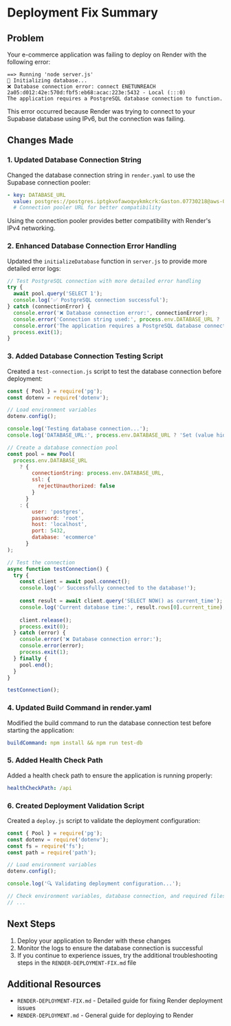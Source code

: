 # Deployment Fix Summary

## Problem

Your e-commerce application was failing to deploy on Render with the following error:

```
==> Running 'node server.js'
🔄 Initializing database...
❌ Database connection error: connect ENETUNREACH 2a05:d012:42e:570d:fbf5:eb68:acac:223e:5432 - Local (:::0)
The application requires a PostgreSQL database connection to function.
```

This error occurred because Render was trying to connect to your Supabase database using IPv6, but the connection was failing.

## Changes Made

### 1. Updated Database Connection String

Changed the database connection string in `render.yaml` to use the Supabase connection pooler:

```yaml
- key: DATABASE_URL
  value: postgres://postgres.iptgkvofawoqvykmkcrk:Gaston.07730218@aws-0-eu-central-1.pooler.supabase.com:6543/postgres
  # Connection pooler URL for better compatibility
```

Using the connection pooler provides better compatibility with Render's IPv4 networking.

### 2. Enhanced Database Connection Error Handling

Updated the `initializeDatabase` function in `server.js` to provide more detailed error logs:

```javascript
// Test PostgreSQL connection with more detailed error handling
try {
  await pool.query('SELECT 1');
  console.log('✅ PostgreSQL connection successful');
} catch (connectionError) {
  console.error('❌ Database connection error:', connectionError);
  console.error('Connection string used:', process.env.DATABASE_URL ? 'Using DATABASE_URL from environment' : 'Using local database config');
  console.error('The application requires a PostgreSQL database connection to function.');
  process.exit(1);
}
```

### 3. Added Database Connection Testing Script

Created a `test-connection.js` script to test the database connection before deployment:

```javascript
const { Pool } = require('pg');
const dotenv = require('dotenv');

// Load environment variables
dotenv.config();

console.log('Testing database connection...');
console.log('DATABASE_URL:', process.env.DATABASE_URL ? 'Set (value hidden for security)' : 'Not set');

// Create a database connection pool
const pool = new Pool(
  process.env.DATABASE_URL 
    ? { 
        connectionString: process.env.DATABASE_URL, 
        ssl: { 
          rejectUnauthorized: false 
        }
      }
    : {
        user: 'postgres',
        password: 'root',
        host: 'localhost',
        port: 5432,
        database: 'ecommerce'
      }
);

// Test the connection
async function testConnection() {
  try {
    const client = await pool.connect();
    console.log('✅ Successfully connected to the database!');
    
    const result = await client.query('SELECT NOW() as current_time');
    console.log('Current database time:', result.rows[0].current_time);
    
    client.release();
    process.exit(0);
  } catch (error) {
    console.error('❌ Database connection error:');
    console.error(error);
    process.exit(1);
  } finally {
    pool.end();
  }
}

testConnection();
```

### 4. Updated Build Command in render.yaml

Modified the build command to run the database connection test before starting the application:

```yaml
buildCommand: npm install && npm run test-db
```

### 5. Added Health Check Path

Added a health check path to ensure the application is running properly:

```yaml
healthCheckPath: /api
```

### 6. Created Deployment Validation Script

Created a `deploy.js` script to validate the deployment configuration:

```javascript
const { Pool } = require('pg');
const dotenv = require('dotenv');
const fs = require('fs');
const path = require('path');

// Load environment variables
dotenv.config();

console.log('🔍 Validating deployment configuration...');

// Check environment variables, database connection, and required files
// ...
```

## Next Steps

1. Deploy your application to Render with these changes
2. Monitor the logs to ensure the database connection is successful
3. If you continue to experience issues, try the additional troubleshooting steps in the `RENDER-DEPLOYMENT-FIX.md` file

## Additional Resources

- `RENDER-DEPLOYMENT-FIX.md` - Detailed guide for fixing Render deployment issues
- `RENDER-DEPLOYMENT.md` - General guide for deploying to Render 